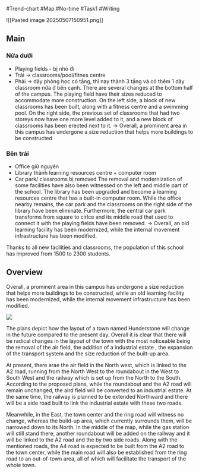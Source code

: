 #Trend-chart #Map #No-time #Task1 #Writing

![[Pasted image 20250507150951.png]]

## Main
### Nửa dưới
- Playing fields - bị nhỏ đi
- Trái -> classrooms/pool/fitnes centre
- Phải -> dãy phòng học có  tầng, thì nay thành 3 tầng và có thêm 1 dãy classroom nữa ở bên cạnh.
There are several changes at the bottom half of the campus. The playing field have their sizes reduced to accommodate more construction. On the left side, a block of new classrooms has been built, along with a fitness centre and a swimming pool. On the right side, the previous set of classrooms that had two storeys now have one more level added to it, and a new block of classrooms has been erected next to it. 
-> Overall, a prominent area in this campus has undergone a size reduction that helps more buildings to be constructed

### Bên trái
- Office giữ nguyên
- Library thành learning resources centre + computer room
- Car park/ classrooms bị removed
The removal and modernization of some facilities have also been witnessed on the left and middle part of the school. The library has been upgraded and become a learning resources centre that has a built-in computer room. While the office nearby remains, the car park and the classrooms on the right side of the library have been eliminate. Furthermore, the central car park transforms from square to cirlce and its middle road that used to connect it with the playing fields have been removed.
-> Overall, an old learning facility has been modernized, while the internal movement infrastructure has been modified.

Thanks to all new facilities and classrooms, the population of this school has improved from 1500 to 2300 students.

## Overview
 Overall, a prominent area in this campus has undergone a size reduction that helps more buildings to be constructed, while an old learning facility has been modernized, while the internal movement infrastructure has been modified.

**![](https://lh7-rt.googleusercontent.com/docsz/AD_4nXc9MHtWHxLMoam4ltUs2IP2Oi0eon0094HIl9SADfzS88cw9F2BNLwzmMw0_W8yW_Rm_Uqzw1YoitCZXzhzWMiOHrDIaybglH7Kc1YpMIPYLWRMG5huKsE81Ng5P5dQn7vzUmf2JQ?key=aCVm36v9G0WNOoS_KyrOi0sX)**

The plans depict how the layout of a town named Hunderstone will change in the future compared to the present day. Overall it is clear that there will be radical changes in the layout of the town with the most noticeable being the removal of the air field, the addition of a industrial estate , the expansion of the transport system and the size reduction of the built-up area. 

At present, there arae the air field in the North west, which is linked to the A2 road, running from the North West to the roundabout in the West to South West and the railway which is set up from the North to the South. According to the proposed plans, while the roundabout and the A2 road will remain unchanged, the aird field will be converted to an industrial estate. At the same time, the railway is planned to be extended Northward and there will be a side road built to link the industrial estate with these two roads.

Meanwhile, in the East, the town center and the ring road will witness no change, whereas the build-up area, which currently surrounds them, will be narrowed down to its North. In the middle of the map, while the gas station will still stand there, another roundabout will be added on the railway and it will be linked to the A2 road and the  by two side roads. Along with the mentioned roads, the A4 road is expected to be built from the A2 road to the town center, while the main road will also be established from the ring road to an out-of-town area, all of which will facilitate the transport of the whole town.